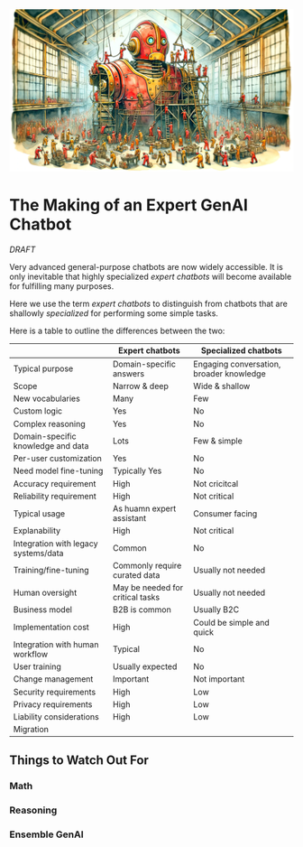 <banner class="page-header" role="banner">
  <img src="../assets/images/assembling_robot.webp" alt="Banner Image" style="">
</banner>

# The Making of an Expert GenAI Chatbot

*DRAFT*

Very advanced general-purpose chatbots are now widely accessible. It is only inevitable that highly specialized *expert chatbots* will become available for fulfilling many purposes. 

Here we use the term *expert chatbots* to distinguish from chatbots that are shallowly *specialized* for performing some simple tasks.

Here is a table to outline the differences between the two: 

|   | Expert chatbots | Specialized chatbots |
|---|----|----|
| Typical purpose | Domain-specific answers | Engaging conversation, broader knowledge |
| Scope | Narrow & deep | Wide & shallow |
| New vocabularies| Many | Few |
| Custom logic | Yes | No |
| Complex reasoning | Yes | No |
| Domain-specific knowledge and data | Lots | Few & simple |
| Per-user customization | Yes | No |
| Need model fine-tuning | Typically Yes | No |
| Accuracy requirement | High | Not cricitcal |
| Reliability requirement | High | Not critical |
| Typical usage | As huamn expert assistant | Consumer facing |
| Explanability | High | Not critical |
| Integration with legacy systems/data | Common | No |
| Training/fine-tuning | Commonly require curated data | Usually not needed |
| Human oversight | May be needed for critical tasks | Usually not needed |
| Business model | B2B is common | Usually B2C |
| Implementation cost | High | Could be simple and quick |
| Integration with human workflow | Typical | No |
| User training | Usually expected | No |
| Change management | Important | Not important |
| Security requirements | High | Low |
| Privacy requirements | High | Low |
| Liability considerations | High | Low |
| Migration |||



## Things to Watch Out For

### Math

### Reasoning

### Ensemble GenAI

###



<!-- <banner class="page-header" role="banner">
  <img src="../assets/images/q3.webp" alt="Banner Image">
</banner> -->
